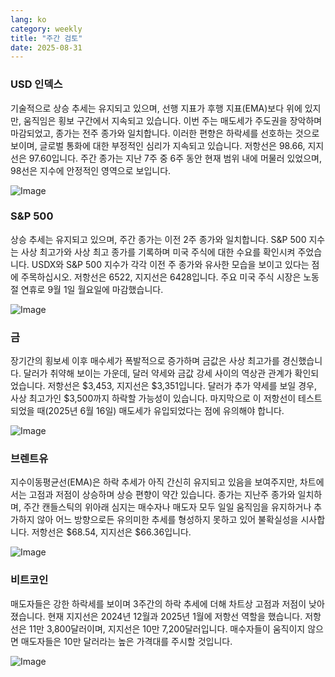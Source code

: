 ```yaml
---
lang: ko
category: weekly
title: "주간 검토"
date: 2025-08-31
---
```


### USD 인덱스

기술적으로 상승 추세는 유지되고 있으며, 선행 지표가 후행 지표(EMA)보다 위에 있지만, 움직임은 횡보 구간에서 지속되고 있습니다. 이번 주는 매도세가 주도권을 장악하며 마감되었고, 종가는 전주 종가와 일치합니다. 이러한 편향은 하락세를 선호하는 것으로 보이며, 글로벌 통화에 대한 부정적인 심리가 지속되고 있습니다. 저항선은 98.66, 지지선은 97.60입니다. 주간 종가는 지난 7주 중 6주 동안 현재 범위 내에 머물러 있었으며, 98선은 지수에 안정적인 영역으로 보입니다.

![Image](https://markleighedu.github.io/img/Aug-2025/31-Aug-2025/usdindex.jpg)

### S&P 500

상승 추세는 유지되고 있으며, 주간 종가는 이전 2주 종가와 일치합니다. S&P 500 지수는 사상 최고가와 사상 최고 종가를 기록하며 미국 주식에 대한 수요를 확인시켜 주었습니다. USDX와 S&P 500 지수가 각각 이전 주 종가와 유사한 모습을 보이고 있다는 점에 주목하십시오. 저항선은 6522, 지지선은 6428입니다. 주요 미국 주식 시장은 노동절 연휴로 9월 1일 월요일에 마감했습니다.

![Image](https://markleighedu.github.io/img/Aug-2025/31-Aug-2025/sp500.jpg)

### 금

장기간의 횡보세 이후 매수세가 폭발적으로 증가하며 금값은 사상 최고가를 경신했습니다. 달러가 취약해 보이는 가운데, 달러 약세와 금값 강세 사이의 역상관 관계가 확인되었습니다. 저항선은 $3,453, 지지선은 $3,351입니다. 달러가 추가 약세를 보일 경우, 사상 최고가인 $3,500까지 하락할 가능성이 있습니다. 마지막으로 이 저항선이 테스트되었을 때(2025년 6월 16일) 매도세가 유입되었다는 점에 유의해야 합니다.

![Image](https://markleighedu.github.io/img/Aug-2025/31-Aug-2025/gold.jpg)

### 브렌트유

지수이동평균선(EMA)은 하락 추세가 아직 간신히 유지되고 있음을 보여주지만, 차트에서는 고점과 저점이 상승하며 상승 편향이 약간 있습니다. 종가는 지난주 종가와 일치하며, 주간 캔들스틱의 위아래 심지는 매수자나 매도자 모두 일일 움직임을 유지하거나 추가하지 않아 어느 방향으로든 유의미한 추세를 형성하지 못하고 있어 불확실성을 시사합니다. 저항선은 $68.54, 지지선은 $66.36입니다.

![Image](https://markleighedu.github.io/img/Aug-2025/31-Aug-2025/brentoil.jpg)

### 비트코인

매도자들은 강한 하락세를 보이며 3주간의 하락 추세에 더해 차트상 고점과 저점이 낮아졌습니다. 현재 지지선은 2024년 12월과 2025년 1월에 저항선 역할을 했습니다. 저항선은 11만 3,800달러이며, 지지선은 10만 7,200달러입니다. 매수자들이 움직이지 않으면 매도자들은 10만 달러라는 높은 가격대를 주시할 것입니다.

![Image](https://markleighedu.github.io/img/Aug-2025/31-Aug-2025/bitcoin.jpg)

